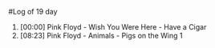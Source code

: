 #Log of 19 day

1. [00:00] Pink Floyd - Wish You Were Here - Have a Cigar
1. [08:23] Pink Floyd - Animals - Pigs on the Wing 1
